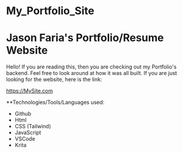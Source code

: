 # My_Portfolio_Site
# Jason Faria's Portfolio/Resume Website

Hello! If you are reading this, then you are checking out my Portfolio's backend. Feel free to look around at how it was all built. If you are just looking for the website, here is the link:

https://MySite.com

**Technologies/Tools/Languages used:
- Github
- Html
- CSS (Tailwind)
- JavaScript
- VSCode
- Krita
